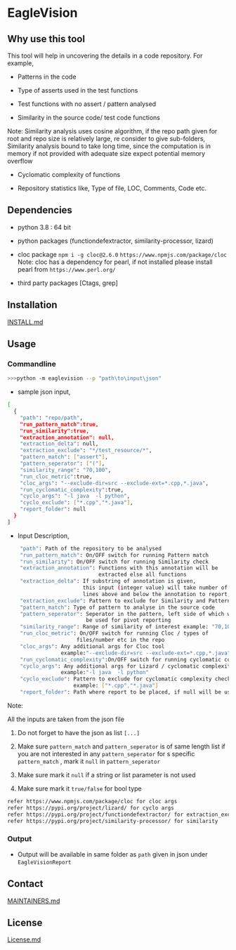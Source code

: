 # EagleVision

## Why use this tool

This tool will help in uncovering the details in a code repository.
For example,

- Patterns in the code

- Type of asserts used in the test functions

- Test functions with no assert / pattern analysed

- Similarity in the source code/ test code functions

Note: Similarity analysis uses cosine algorithm, if the repo path given for
root and repo size is relatively large, re consider to give sub-folders,
Similarity analysis bound to take long time, since the computation is in memory
if not provided with adequate size expect potential memory overflow

- Cyclomatic complexity of functions

- Repository statistics like, Type of file, LOC, Comments, Code etc.

## Dependencies

- python 3.8 : 64 bit  

- python packages (functiondefextractor, similarity-processor, lizard)  

- cloc package `npm i -g cloc@2.6.0` `https://www.npmjs.com/package/cloc`
  Note: cloc has a dependency for pearl,
        if not installed please install pearl from `https://www.perl.org/`
  
- third party packages [Ctags, grep]

## Installation
  
[INSTALL.md](INSTALL.md)

## Usage

### Commandline

```sh
>>>python -m eaglevision --p "path\to\input\json"
```

- sample json input,  

```sh
[
  {
    "path": "repo/path",
    "run_pattern_match":true,
    "run_similarity":true,
    "extraction_annotation": null,
    "extraction_delta": null,
    "extraction_exclude": "*/test_resource/*",
    "pattern_match": ["assert"],
    "pattern_seperator": ["("],
    "similarity_range": "70,100",
    "run_cloc_metric":true,
    "cloc_args": "--exclude-dir=src --exclude-ext=*.cpp,*.java",
    "run_cyclomatic_complexity":true,
    "cyclo_args": "-l java  -l python",
    "cyclo_exclude": ["*.cpp","*.java"],
    "report_folder": null
  }
]
```

- Input Description,  

```sh
    "path": Path of the repository to be analysed
    "run_pattern_match": On/OFF switch for running Pattern match
    "run_similarity": On/OFF switch for running Similarity check
    "extraction_annotation": Functions with this annotation will be
                             extracted else all functions
    "extraction_delta": If substring of annotation is given,
                        this input (integer value) will take number of
                        lines above and below the annotation to report,
    "extraction_exclude": Pattern to exclude for Similarity and Pattern check
    "pattern_match": Type of pattern to analyse in the source code
    "pattern_seperator": Seperator in the pattern, left side of which will
                         be used for pivot reporting
    "similarity_range": Range of similarity of interest example: "70,100",
    "run_cloc_metric": On/OFF switch for running Cloc / types of
                      files/number etc in the repo
    "cloc_args": Any additional args for Cloc tool
                 example:"--exclude-dir=src --exclude-ext=*.cpp,*.java",
    "run_cyclomatic_complexity":On/OFF switch for running cyclomatic complexity check,
    "cyclo_args": Any additional args for Lizard / cyclomatic complexity tool
                 example:"-l java  -l python"
    "cyclo_exclude": Pattern to exclude for cyclomatic complexity check
                     example: ["*.cpp","*.java"]
    "report_folder": Path where report to be placed, if null will be using the path of repo

```

Note:

All the inputs are taken from the json file

1. Do not forget to have the json as list `[...]`

2. Make sure `pattern_match` and `pattern_seperator` is of same length list
 if you are not interested in any `pattern_seperator` for s specific
 `pattern_match` , mark it `null` in `pattern_seperator`

3. Make sure mark it `null` if a string or list parameter is not used

4. Make sure mark it `true/false` for bool type

```sh
refer https://www.npmjs.com/package/cloc for cloc args
refer https://pypi.org/project/lizard/ for cyclo args
refer https://pypi.org/project/functiondefextractor/ for extraction_exclude
refer https://pypi.org/project/similarity-processor/ for similarity
```

### Output
  
- Output will be available in same folder as `path` given in json under  `EagleVisionReport`

## Contact

[MAINTAINERS.md](MAINTAINERS.md)  

## License

[License.md](LICENSE.md)
